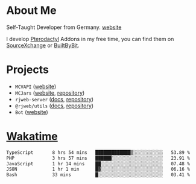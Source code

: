 # About Me

Self-Taught Developer from Germany. [website](https://rjansen.dev)

I develop [Pterodactyl](https://pterodactyl.io) Addons in my free time, you can find
them on [SourceXchange](https://www.sourcexchange.net/teams/356/profile) or [BuiltByBit](https://builtbybit.com/search/3078009).

# Projects

- `MCVAPI` ([website](https://versions.mcjars.app))
- `MCJars` ([website](https://mcjars.app), [repository](https://github.com/0x7d8/mcjar))
- `rjweb-server` ([docs](https://server.rjweb.dev), [repository](https://github.com/0x7d8/NPM_WEB-SERVER))
- `@rjweb/utils` ([docs](https://utils.rjweb.dev), [repository](https://github.com/0x7d8/rjweb-utils))
- `Bot` ([website](https://bot.rjns.dev))

# [Wakatime](https://wakatime.com/@0x7d8)

<!--START_SECTION:waka-->

```txt
TypeScript       8 hrs 54 mins   █████████████▒░░░░░░░░░░░   53.89 %
PHP              3 hrs 57 mins   ██████░░░░░░░░░░░░░░░░░░░   23.91 %
JavaScript       1 hr 14 mins    ██░░░░░░░░░░░░░░░░░░░░░░░   07.48 %
JSON             1 hr 1 min      █▓░░░░░░░░░░░░░░░░░░░░░░░   06.16 %
Bash             33 mins         █░░░░░░░░░░░░░░░░░░░░░░░░   03.41 %
```

<!--END_SECTION:waka-->

